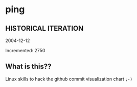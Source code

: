 # ping

## HISTORICAL ITERATION
2004-12-12

Incremented: 2750

## What is this?? 
Linux skills to hack the github commit visualization chart `;-)`
